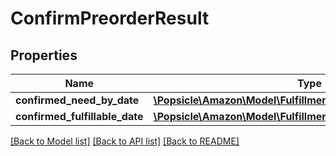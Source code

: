 # ConfirmPreorderResult

## Properties
Name | Type | Description | Notes
------------ | ------------- | ------------- | -------------
**confirmed_need_by_date** | [**\Popsicle\Amazon\Model\FulfillmentInboundV0\DateStringType**](DateStringType.md) |  | [optional] 
**confirmed_fulfillable_date** | [**\Popsicle\Amazon\Model\FulfillmentInboundV0\DateStringType**](DateStringType.md) |  | [optional] 

[[Back to Model list]](../../README.md#documentation-for-models) [[Back to API list]](../../README.md#documentation-for-api-endpoints) [[Back to README]](../../README.md)

